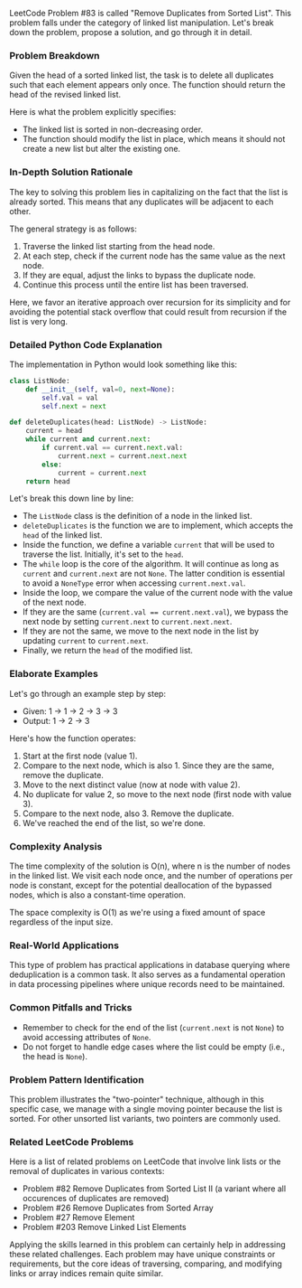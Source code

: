 LeetCode Problem #83 is called "Remove Duplicates from Sorted List". This problem falls under the category of linked list manipulation. Let's break down the problem, propose a solution, and go through it in detail.

### Problem Breakdown

Given the head of a sorted linked list, the task is to delete all duplicates such that each element appears only once. The function should return the head of the revised linked list.

Here is what the problem explicitly specifies:

- The linked list is sorted in non-decreasing order.
- The function should modify the list in place, which means it should not create a new list but alter the existing one.

### In-Depth Solution Rationale

The key to solving this problem lies in capitalizing on the fact that the list is already sorted. This means that any duplicates will be adjacent to each other.

The general strategy is as follows:

1. Traverse the linked list starting from the head node.
2. At each step, check if the current node has the same value as the next node.
3. If they are equal, adjust the links to bypass the duplicate node.
4. Continue this process until the entire list has been traversed.

Here, we favor an iterative approach over recursion for its simplicity and for avoiding the potential stack overflow that could result from recursion if the list is very long.

### Detailed Python Code Explanation

The implementation in Python would look something like this:

```python
class ListNode:
    def __init__(self, val=0, next=None):
        self.val = val
        self.next = next

def deleteDuplicates(head: ListNode) -> ListNode:
    current = head
    while current and current.next:
        if current.val == current.next.val:
            current.next = current.next.next
        else:
            current = current.next
    return head
```

Let's break this down line by line:

- The `ListNode` class is the definition of a node in the linked list.
- `deleteDuplicates` is the function we are to implement, which accepts the `head` of the linked list.
- Inside the function, we define a variable `current` that will be used to traverse the list. Initially, it's set to the `head`.
- The `while` loop is the core of the algorithm. It will continue as long as `current` and `current.next` are not `None`. The latter condition is essential to avoid a `NoneType` error when accessing `current.next.val`.
- Inside the loop, we compare the value of the current node with the value of the next node.
- If they are the same (`current.val == current.next.val`), we bypass the next node by setting `current.next` to `current.next.next`.
- If they are not the same, we move to the next node in the list by updating `current` to `current.next`.
- Finally, we return the `head` of the modified list.

### Elaborate Examples

Let's go through an example step by step:

- Given: 1 -> 1 -> 2 -> 3 -> 3
- Output: 1 -> 2 -> 3

Here's how the function operates:

1. Start at the first node (value 1).
2. Compare to the next node, which is also 1. Since they are the same, remove the duplicate.
3. Move to the next distinct value (now at node with value 2).
4. No duplicate for value 2, so move to the next node (first node with value 3).
5. Compare to the next node, also 3. Remove the duplicate.
6. We've reached the end of the list, so we're done.

### Complexity Analysis

The time complexity of the solution is O(n), where n is the number of nodes in the linked list. We visit each node once, and the number of operations per node is constant, except for the potential deallocation of the bypassed nodes, which is also a constant-time operation.

The space complexity is O(1) as we're using a fixed amount of space regardless of the input size.

### Real-World Applications

This type of problem has practical applications in database querying where deduplication is a common task. It also serves as a fundamental operation in data processing pipelines where unique records need to be maintained.

### Common Pitfalls and Tricks

- Remember to check for the end of the list (`current.next` is not `None`) to avoid accessing attributes of `None`.
- Do not forget to handle edge cases where the list could be empty (i.e., the head is `None`).

### Problem Pattern Identification

This problem illustrates the "two-pointer" technique, although in this specific case, we manage with a single moving pointer because the list is sorted. For other unsorted list variants, two pointers are commonly used.

### Related LeetCode Problems

Here is a list of related problems on LeetCode that involve link lists or the removal of duplicates in various contexts:

- Problem #82 Remove Duplicates from Sorted List II (a variant where all occurences of duplicates are removed)
- Problem #26 Remove Duplicates from Sorted Array
- Problem #27 Remove Element
- Problem #203 Remove Linked List Elements

Applying the skills learned in this problem can certainly help in addressing these related challenges. Each problem may have unique constraints or requirements, but the core ideas of traversing, comparing, and modifying links or array indices remain quite similar.